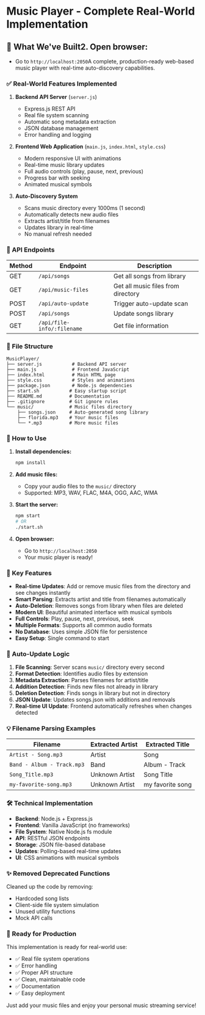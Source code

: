 # Music Player - Complete Real-World Implementation

## 🎵 What We've Built2. **Open browser:**
   - Go to `http://localhost:2050`A complete, production-ready web-based music player with real-time auto-discovery capabilities.

### ✅ Real-World Features Implemented

1. **Backend API Server** (`server.js`)
   - Express.js REST API
   - Real file system scanning
   - Automatic song metadata extraction
   - JSON database management
   - Error handling and logging

2. **Frontend Web Application** (`main.js`, `index.html`, `style.css`)
   - Modern responsive UI with animations
   - Real-time music library updates
   - Full audio controls (play, pause, next, previous)
   - Progress bar with seeking
   - Animated musical symbols

3. **Auto-Discovery System**
   - Scans music directory every 1000ms (1 second)
   - Automatically detects new audio files
   - Extracts artist/title from filenames
   - Updates library in real-time
   - No manual refresh needed

### 🔧 API Endpoints

| Method | Endpoint | Description |
|--------|----------|-------------|
| GET | `/api/songs` | Get all songs from library |
| GET | `/api/music-files` | Get all music files from directory |
| POST | `/api/auto-update` | Trigger auto-update scan |
| POST | `/api/songs` | Update songs library |
| GET | `/api/file-info/:filename` | Get file information |

### 📁 File Structure

```
MusicPlayer/
├── server.js           # Backend API server
├── main.js             # Frontend JavaScript
├── index.html          # Main HTML page
├── style.css           # Styles and animations
├── package.json        # Node.js dependencies
├── start.sh           # Easy startup script
├── README.md          # Documentation
├── .gitignore         # Git ignore rules
└── music/             # Music files directory
    ├── songs.json     # Auto-generated song library
    ├── florida.mp3    # Your music files
    └── *.mp3          # More music files
```

### 🚀 How to Use

1. **Install dependencies:**
   ```bash
   npm install
   ```

2. **Add music files:**
   - Copy your audio files to the `music/` directory
   - Supported: MP3, WAV, FLAC, M4A, OGG, AAC, WMA

3. **Start the server:**
   ```bash
   npm start
   # OR
   ./start.sh
   ```

4. **Open browser:**
   - Go to `http://localhost:2050`
   - Your music player is ready!

### 🎯 Key Features

- **Real-time Updates**: Add or remove music files from the directory and see changes instantly
- **Smart Parsing**: Extracts artist and title from filenames automatically
- **Auto-Deletion**: Removes songs from library when files are deleted
- **Modern UI**: Beautiful animated interface with musical symbols
- **Full Controls**: Play, pause, next, previous, seek
- **Multiple Formats**: Supports all common audio formats
- **No Database**: Uses simple JSON file for persistence
- **Easy Setup**: Single command to start

### 🔄 Auto-Update Logic

1. **File Scanning**: Server scans `music/` directory every second
2. **Format Detection**: Identifies audio files by extension
3. **Metadata Extraction**: Parses filenames for artist/title
4. **Addition Detection**: Finds new files not already in library
5. **Deletion Detection**: Finds songs in library but not in directory
6. **JSON Update**: Updates songs.json with additions and removals
7. **Real-time UI Update**: Frontend automatically refreshes when changes detected

### 💡 Filename Parsing Examples

| Filename | Extracted Artist | Extracted Title |
|----------|------------------|-----------------|
| `Artist - Song.mp3` | Artist | Song |
| `Band - Album - Track.mp3` | Band | Album - Track |
| `Song_Title.mp3` | Unknown Artist | Song Title |
| `my-favorite-song.mp3` | Unknown Artist | my favorite song |

### 🛠 Technical Implementation

- **Backend**: Node.js + Express.js
- **Frontend**: Vanilla JavaScript (no frameworks)
- **File System**: Native Node.js fs module
- **API**: RESTful JSON endpoints
- **Storage**: JSON file-based database
- **Updates**: Polling-based real-time updates
- **UI**: CSS animations with musical symbols

### ✨ Removed Deprecated Functions

Cleaned up the code by removing:
- Hardcoded song lists
- Client-side file system simulation
- Unused utility functions
- Mock API calls

### 🎉 Ready for Production

This implementation is ready for real-world use:
- ✅ Real file system operations
- ✅ Error handling
- ✅ Proper API structure
- ✅ Clean, maintainable code
- ✅ Documentation
- ✅ Easy deployment

Just add your music files and enjoy your personal music streaming service!
